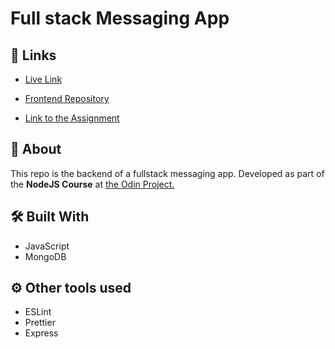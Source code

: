 # Full stack Messaging App

## 🔗 Links

- [Live Link](https://messaging-app-5c1.pages.dev/log-in) 

- [Frontend Repository](https://github.com/AlejandroXVII/messaging-app/)

- [Link to the Assignment](https://www.theodinproject.com/lessons/nodejs-messaging-app)

## 📝 About
This repo is the backend of a fullstack messaging app. Developed as part of the **NodeJS Course** at [the Odin Project.](https://www.theodinproject.com/)

## 🛠️ Built With

- JavaScript
- MongoDB

## ⚙️ Other tools used

- ESLint
- Prettier
- Express
